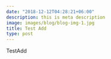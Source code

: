 ```yaml
---
date: "2018-12-12T04:28:21+06:00"
description: this is meta description
image: images/blog/blog-img-1.jpg
title: Test Add
type: post
---
```



TestAdd